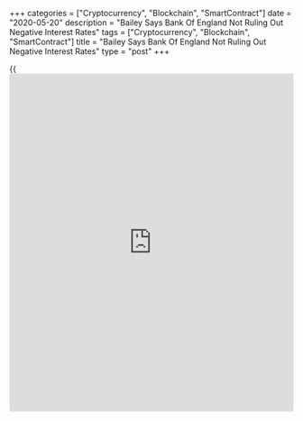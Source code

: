 +++
categories = ["Cryptocurrency", "Blockchain", "SmartContract"]
date = "2020-05-20"
description = "Bailey Says Bank Of England Not Ruling Out Negative Interest Rates"
tags = ["Cryptocurrency", "Blockchain", "SmartContract"]
title = "Bailey Says Bank Of England Not Ruling Out Negative Interest Rates"
type = "post"
+++

{{<iframe id="large-banner" src="https://www.bounty.group/#slide=14.0" width="100%" height="600" scrolling="no" style="border: 0px solid rgb(216, 221, 230); border-radius: 3px;">}}

Bank of England Governor Andrew Bailey said the UK central bank is
currently reviewing all its tools and it would be foolish to rule out
any one of them, including negative interest rates.  
  
"We do not rule things out as a matter of principle," Bailey told
lawmakers at a Treasury committee hearing on Wednesday.

Specifically on negative interest rates, the BoE Chief said, "We're not
ruling it in, and we're not ruling it out."

UK interest rates are now at a record low 0.1 percent.  
  
Bailey said [policy](https://www.fintechee.com/policy/)makers are studying the experience of other central
banks with negative rates. The Bank of Japan and the European Central
Bank have negative interest rates.  
  
BoE Deputy Governor Ben Broadbent, who was also present at the hearing,
hinted that the recovery could be shaped like a a 'lopsided' V.  
  
The [policy](https://www.fintechee.com/policy/)maker said that the recovery is unlikely to be immediate, but
a longer term process.

Official data released last week showed that that GDP dropped 2 percent
in the first quarter of 2020, which was the worst fall since the global
financial crisis of 2008.

The think tank NIESR has predicted that UK GDP is set to fall 25-30
percent in the second quarter, due to the impact of the
[coronavirus][1], or Covid-19, and the lockdown imposed to curb the
pandemic.  
  
Elsewhere on Wednesday, the UK government sold a long-term bond at
negative yield for the first time.  
  
The government reportedly auctioned off GBP 3.75 billion of three-year
bonds at an average yield of -0.003 percent.  
  
Britain had sold short-term debt at negative yield in 2016.

For comments and feedback [contact](https://www.playgroundfx.com/contact/): editorial@rtt[news](https://www.letsplayfx.com/blog/forex-news-website/).com

[Economic News][2]

 **What parts of the world are seeing the best (and worst) economic
performances lately? Click[here][3] to check out our [Econ Scorecard][3]
and find out! See up-to-the-moment [ranking](https://www.playgroundfx.com/blog/crypto-exchange-ranking/)s for the best and worst
performers in [GDP][4], [unemployment rate][5], [inflation][3] and much
more.**

   1. www.rtt[news](https://www.letsplayfx.com/blog/forex-news-website/).com/list/coronavirus.aspx
   2. www.rtt[news](https://www.letsplayfx.com/blog/forex-news-website/).com/Content/EconomicNews.aspx
   3. www.rtt[news](https://www.letsplayfx.com/blog/forex-news-website/).com/economic-scorecard/world-rank/CPI/highest-performance.aspx
   4. www.rtt[news](https://www.letsplayfx.com/blog/forex-news-website/).com/economic-scorecard/world-rank/GDP/highest-performance.aspx
   5. www.rtt[news](https://www.letsplayfx.com/blog/forex-news-website/).com/economic-scorecard/world-rank/unemployment-rate/lowest-performance.aspx
